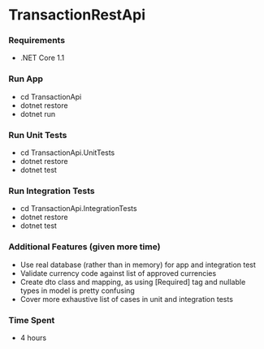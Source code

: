 # TransactionRestApi

### Requirements
* .NET Core 1.1

### Run App
* cd TransactionApi
* dotnet restore
* dotnet run

### Run Unit Tests
* cd TransactionApi.UnitTests
* dotnet restore
* dotnet test

### Run Integration Tests
* cd TransactionApi.IntegrationTests
* dotnet restore
* dotnet test

### Additional Features (given more time)
* Use real database (rather than in memory) for app and integration test
* Validate currency code against list of approved currencies
* Create dto class and mapping, as using [Required] tag and nullable types in model is pretty confusing
* Cover more exhaustive list of cases in unit and integration tests

### Time Spent
* 4 hours
